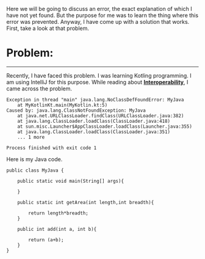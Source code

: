 Here we will be going to discuss an error, the exact explanation of which I have not yet found. But the purpose for me was to learn the thing where this error was prevented. Anyway, I have come up with a solution that works.
First, take a look at that problem.
 
# Problem:

---
  

Recently, I have faced this problem. I was learning Kotling programming. I am using IntelliJ for this purpose.
While reading about <a href="https://kotlinlang.org/docs/java-interop.html">**Interoperability**</a>, I came across the problem.
  
```
Exception in thread "main" java.lang.NoClassDefFoundError: MyJava
	at MyKotlinKt.main(MyKotlin.kt:5)
Caused by: java.lang.ClassNotFoundException: MyJava
	at java.net.URLClassLoader.findClass(URLClassLoader.java:382)
	at java.lang.ClassLoader.loadClass(ClassLoader.java:418)
	at sun.misc.Launcher$AppClassLoader.loadClass(Launcher.java:355)
	at java.lang.ClassLoader.loadClass(ClassLoader.java:351)
	... 1 more

Process finished with exit code 1

```
Here is my Java code.
```
public class MyJava {

	public static void main(String[] args){

	}

	public static int getArea(int length,int breadth){

		return length*breadth;
	}

	public int add(int a, int b){

		return (a+b);
	}
}

```
